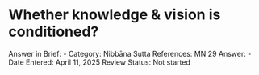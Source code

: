 # Whether knowledge & vision is conditioned?

Answer in Brief: -
 Category: Nibbāna
Sutta References: MN 29
Answer: -
Date Entered: April 11, 2025
Review Status: Not started